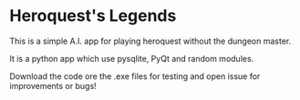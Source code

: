 # Heroquest's Legends

This is a simple A.I. app for playing heroquest without the dungeon master.

It is a python app which use pysqlite, PyQt and random modules.

Download the code ore the .exe files for testing and open issue for improvements or bugs!
